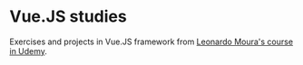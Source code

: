 # Vue.JS studies

Exercises and projects in Vue.JS framework from [Leonardo Moura's course in Udemy](https://www.udemy.com/course/vue-js-completo/learn/lecture/12677122#content).
